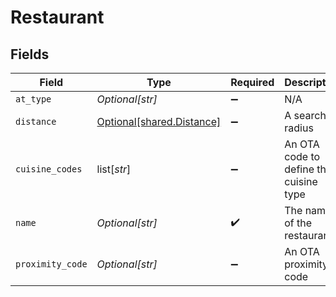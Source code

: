 # Restaurant


## Fields

| Field                                                            | Type                                                             | Required                                                         | Description                                                      | Example                                                          |
| ---------------------------------------------------------------- | ---------------------------------------------------------------- | ---------------------------------------------------------------- | ---------------------------------------------------------------- | ---------------------------------------------------------------- |
| `at_type`                                                        | *Optional[str]*                                                  | :heavy_minus_sign:                                               | N/A                                                              | Restaurant                                                       |
| `distance`                                                       | [Optional[shared.Distance]](undefined/models/shared/distance.md) | :heavy_minus_sign:                                               | A search radius                                                  |                                                                  |
| `cuisine_codes`                                                  | list[*str*]                                                      | :heavy_minus_sign:                                               | An OTA code to define the cuisine type                           | 12                                                               |
| `name`                                                           | *Optional[str]*                                                  | :heavy_check_mark:                                               | The name of the restaurant                                       |                                                                  |
| `proximity_code`                                                 | *Optional[str]*                                                  | :heavy_minus_sign:                                               | An OTA proximity code                                            |                                                                  |